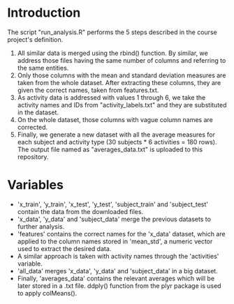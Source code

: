 Introduction
=============================
The script "run_analysis.R" performs the 5 steps described in the course project's definition.

1. All similar data is merged using the rbind() function. By similar, we address those files having the same number of columns and referring to the same entities.
2. Only those columns with the mean and standard deviation measures are taken from the whole dataset. After extracting these columns, they are given the correct names, taken from features.txt.
3. As activity data is addressed with values 1 through 6, we take the activity names and IDs from "activity_labels.txt" and they are substituted in the dataset.
4. On the whole dataset, those columns with vague column names are corrected.
5. Finally, we generate a new dataset with all the average measures for each subject and activity type (30 subjects * 6 activities = 180 rows). The output file named as "averages_data.txt" is uploaded to this repository.


Variables
===================================
* 'x_train', 'y_train', 'x_test', 'y_test', 'subject_train' and 'subject_test' contain the data from the downloaded files.
* 'x_data', 'y_data' and 'subject_data' merge the previous datasets to further analysis.
* 'features' contains the correct names for the 'x_data' dataset, which are applied to the column names stored in 'mean_std', a numeric vector used to extract the desired data.
* A similar approach is taken with activity names through the 'activities' variable.
* 'all_data' merges 'x_data', 'y_data' and 'subject_data' in a big dataset.
* Finally, 'averages_data' contains the relevant averages which will be later stored in a .txt file. ddply() function from the plyr package is used to apply colMeans().